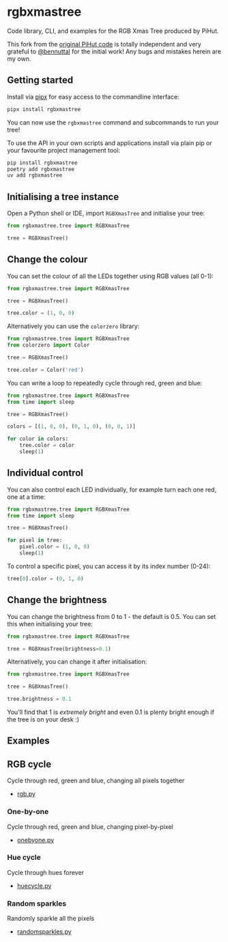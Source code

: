 # rgbxmastree

Code library, CLI, and examples for the RGB Xmas Tree produced by PiHut.

This fork from the [original PiHut code](https://github.com/ThePiHut/rgbxmastree) is totally independent and very grateful to [@bennuttal](https://github.com/bennuttall) for the initial work! Any bugs and mistakes herein are my own.

## Getting started

Install via [pipx](https://pipx.pypa.io/stable/) for easy access to the commandline interface:

```bash
pipx install rgbxmastree
```

You can now use the `rgbxmastree` command and subcommands to run your tree!

To use the API in your own scripts and applications install via plain pip or your favourite project management tool:

```bash
pip install rgbxmastree
poetry add rgbxmastree
uv add rgbxmastree
```

## Initialising a tree instance

Open a Python shell or IDE, import `RGBXmasTree` and initialise your tree:

```python
from rgbxmastree.tree import RGBXmasTree

tree = RGBXmasTree()
```

## Change the colour

You can set the colour of all the LEDs together using RGB values (all 0-1):

```python
from rgbxmastree.tree import RGBXmasTree

tree = RGBXmasTree()

tree.color = (1, 0, 0)
```

Alternatively you can use the `colorzero` library:

```python
from rgbxmastree.tree import RGBXmasTree
from colorzero import Color

tree = RGBXmasTree()

tree.color = Color('red')
```

You can write a loop to repeatedly cycle through red, green and blue:

```python
from rgbxmastree.tree import RGBXmasTree
from time import sleep

tree = RGBXmasTree()

colors = [(1, 0, 0), (0, 1, 0), (0, 0, 1)]

for color in colors:
    tree.color = color
    sleep(1)
```

## Individual control

You can also control each LED individually, for example turn each one red, one
at a time:

```python
from rgbxmastree.tree import RGBXmasTree
from time import sleep

tree = RGBXmasTree()

for pixel in tree:
    pixel.color = (1, 0, 0)
    sleep(1)
```

To control a specific pixel, you can access it by its index number (0-24):

```python
tree[0].color = (0, 1, 0)
```

## Change the brightness

You can change the brightness from 0 to 1 - the default is 0.5. You can set this
when initialising your tree:

```python
from rgbxmastree.tree import RGBXmasTree

tree = RGBXmasTree(brightness=0.1)
```

Alternatively, you can change it after initialisation:

```python
from rgbxmastree.tree import RGBXmasTree

tree = RGBXmasTree()

tree.brightness = 0.1
```

You'll find that 1 is _extremely bright_ and even 0.1 is plenty bright enough if
the tree is on your desk :)

## Examples

## RGB cycle

Cycle through red, green and blue, changing all pixels together

- [rgb.py](examples/rgb.py)

### One-by-one

Cycle through red, green and blue, changing pixel-by-pixel

- [onebyone.py](examples/onebyone.py)

### Hue cycle

Cycle through hues forever

- [huecycle.py](examples/huecycle.py)

### Random sparkles

Randomly sparkle all the pixels

- [randomsparkles.py](examples/randomsparkles.py)
